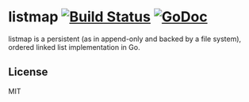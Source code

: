 listmap [![Build Status](https://drone.io/github.com/PreetamJinka/listmap/status.png)](https://drone.io/github.com/PreetamJinka/listmap/latest) [![GoDoc](https://godoc.org/github.com/PreetamJinka/listmap?status.png)](https://godoc.org/github.com/PreetamJinka/listmap)
====
listmap is a persistent (as in append-only and
backed by a file system), ordered linked list implementation in Go.

License
---
MIT
